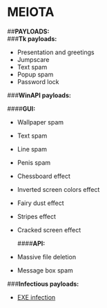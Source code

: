 # MEIOTA  

##**PAYLOADS:**   
###**Tk payloads:**  
* Presentation and greetings  
* Jumpscare  
* Text spam  
* Popup spam  
* Password lock  
  
###**WinAPI payloads:**  
  
  ####**GUI:**  
* Wallpaper spam  
* Text spam  
* Line spam  
* Penis spam  
* Chessboard effect  
* Inverted screen colors effect  
* Fairy dust effect  
* Stripes effect  
* Cracked screen effect  
  
  ####**API:**  
* Massive file deletion    
* Message box spam  
  
###**Infectious payloads:**  
* [EXE infection](https://youtu.be/yrcCt8f67a0)  


